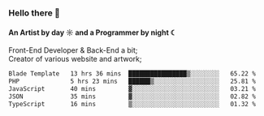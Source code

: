 ### Hello there 👋
#### An Artist by day ☼ and a Programmer by night ☾

Front-End Developer & Back-End a bit;<br>
Creator of various website and artwork;

<!--START_SECTION:waka-->

```txt
Blade Template   13 hrs 36 mins  ████████████████▒░░░░░░░░   65.22 %
PHP              5 hrs 23 mins   ██████▒░░░░░░░░░░░░░░░░░░   25.81 %
JavaScript       40 mins         ▓░░░░░░░░░░░░░░░░░░░░░░░░   03.21 %
JSON             35 mins         ▓░░░░░░░░░░░░░░░░░░░░░░░░   02.82 %
TypeScript       16 mins         ▒░░░░░░░░░░░░░░░░░░░░░░░░   01.32 %
```

<!--END_SECTION:waka-->

<!--unk0e-ctrlmd-blitzh-Klöggr-https://codepen.io/nikillpop/pen/VdJjJW-->
